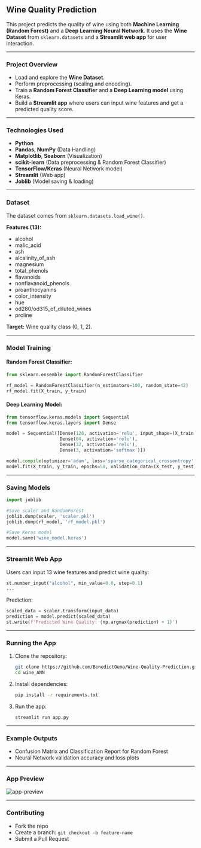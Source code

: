 ## Wine Quality Prediction

This project predicts the quality of wine using both **Machine Learning (Random Forest)** and a **Deep Learning Neural Network**. It uses the **Wine Dataset** from `sklearn.datasets` and a **Streamlit web app** for user interaction.

---

### **Project Overview**

* Load and explore the **Wine Dataset**.
* Perform preprocessing (scaling and encoding).
* Train a **Random Forest Classifier** and a **Deep Learning model** using Keras.
* Build a **Streamlit app** where users can input wine features and get a predicted quality score.

---

### **Technologies Used**

* **Python**
* **Pandas**, **NumPy** (Data Handling)
* **Matplotlib**, **Seaborn** (Visualization)
* **scikit-learn** (Data preprocessing & Random Forest Classifier)
* **TensorFlow/Keras** (Neural Network model)
* **Streamlit** (Web app)
* **Joblib** (Model saving & loading)

---

### **Dataset**

The dataset comes from `sklearn.datasets.load_wine()`.

**Features (13):**

* alcohol
* malic\_acid
* ash
* alcalinity\_of\_ash
* magnesium
* total\_phenols
* flavanoids
* nonflavanoid\_phenols
* proanthocyanins
* color\_intensity
* hue
* od280/od315\_of\_diluted\_wines
* proline

**Target:** Wine quality class (0, 1, 2).

---

### **Model Training**

#### Random Forest Classifier:

```python
from sklearn.ensemble import RandomForestClassifier

rf_model = RandomForestClassifier(n_estimators=100, random_state=42)
rf_model.fit(X_train, y_train)
```

#### Deep Learning Model:

```python
from tensorflow.keras.models import Sequential
from tensorflow.keras.layers import Dense

model = Sequential([Dense(128, activation='relu', input_shape=(X_train.shape[1],)),
                    Dense(64, activation='relu'),
                    Dense(32, activation='relu'),
                    Dense(3, activation='softmax')])

model.compile(optimizer='adam', loss='sparse_categorical_crossentropy', metrics=['accuracy'])
model.fit(X_train, y_train, epochs=50, validation_data=(X_test, y_test))
```

---

### **Saving Models**

```python
import joblib

#Save scaler and RandomForest
joblib.dump(scaler, 'scaler.pkl')
joblib.dump(rf_model, 'rf_model.pkl')

#Save Keras model
model.save('wine_model.keras')
```

---

### **Streamlit Web App**

Users can input 13 wine features and predict wine quality:

```python
st.number_input("alcohol", min_value=0.0, step=0.1)
...
```

Prediction:

```python
scaled_data = scaler.transform(input_data)
prediction = model.predict(scaled_data)
st.write(f'Predicted Wine Quality: {np.argmax(prediction) + 1}')
```

---

### **Running the App**

1. Clone the repository:

   ```bash
   git clone https://github.com/BenedictOuma/Wine-Quality-Prediction.git
   cd wine_ANN
   ```
2. Install dependencies:

   ```bash
   pip install -r requirements.txt
   ```
3. Run the app:

   ```bash
   streamlit run app.py
   ```

---

### **Example Outputs**

* Confusion Matrix and Classification Report for Random Forest
* Neural Network validation accuracy and loss plots

---

### **App Preview**

![app-preview](https://via.placeholder.com/800x400?text=Streamlit+Wine+App+Preview)

---

### **Contributing**

* Fork the repo
* Create a branch: `git checkout -b feature-name`
* Submit a Pull Request